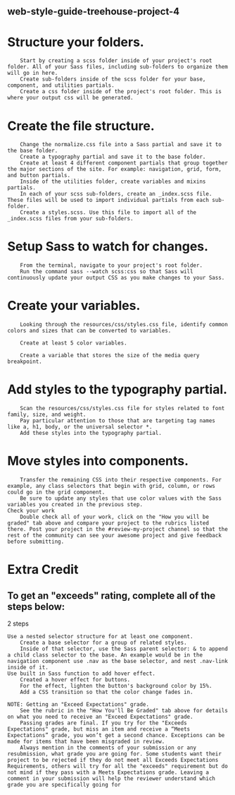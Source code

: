 ## web-style-guide-treehouse-project-4

# Structure your folders.

        Start by creating a scss folder inside of your project's root folder. All of your Sass files, including sub-folders to organize them will go in here.
        Create sub-folders inside of the scss folder for your base, component, and utilities partials.
        Create a css folder inside of the project's root folder. This is where your output css will be generated.
# Create the file structure.

        Change the normalize.css file into a Sass partial and save it to the base folder.
        Create a typography partial and save it to the base folder.
        Create at least 4 different component partials that group together the major sections of the site. For example: navigation, grid, form, and button partials.
        Inside of the utilities folder, create variables and mixins partials.
        In each of your scss sub-folders, create an _index.scss file. These files will be used to import individual partials from each sub-folder.
        Create a styles.scss. Use this file to import all of the _index.scss files from your sub-folders.

# Setup Sass to watch for changes.
        From the terminal, navigate to your project's root folder.
        Run the command sass --watch scss:css so that Sass will continuously update your output CSS as you make changes to your Sass.

# Create your variables.
        Looking through the resources/css/styles.css file, identify common colors and sizes that can be converted to variables.

        Create at least 5 color variables.

        Create a variable that stores the size of the media query breakpoint.

# Add styles to the typography partial.
        Scan the resources/css/styles.css file for styles related to font family, size, and weight.
        Pay particular attention to those that are targeting tag names like a, h1, body, or the universal selector *.
        Add these styles into the typography partial.

# Move styles into components.
        Transfer the remaining CSS into their respective components. For example, any class selectors that begin with grid, column, or rows could go in the grid component.
        Be sure to update any styles that use color values with the Sass variables you created in the previous step.
    Check your work
        Double check all of your work, click on the "How you will be graded" tab above and compare your project to the rubrics listed there. Post your project in the #review-my-project channel so that the rest of the community can see your awesome project and give feedback before submitting.

# Extra Credit

## To get an "exceeds" rating, complete all of the steps below:
2 steps

    Use a nested selector structure for at least one component.
        Create a base selector for a group of related styles.
        Inside of that selector, use the Sass parent selector: & to append a child class selector to the base. An example would be in the navigation component use .nav as the base selector, and nest .nav-link inside of it.
    Use built in Sass function to add hover effect.
        Created a hover effect for buttons.
        For the effect, lighten the button's background color by 15%.
        Add a CSS transition so that the color change fades in.

    NOTE: Getting an "Exceed Expectations" grade.
        See the rubric in the "How You'll Be Graded" tab above for details on what you need to receive an "Exceed Expectations" grade.
        Passing grades are final. If you try for the "Exceeds Expectations" grade, but miss an item and receive a “Meets Expectations” grade, you won’t get a second chance. Exceptions can be made for items that have been misgraded in review.
        Always mention in the comments of your submission or any resubmission, what grade you are going for. Some students want their project to be rejected if they do not meet all Exceeds Expectations Requirements, others will try for all the "exceeds" requirement but do not mind if they pass with a Meets Expectations grade. Leaving a comment in your submission will help the reviewer understand which grade you are specifically going for
